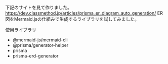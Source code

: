 下記のサイトを見て作りました。
https://dev.classmethod.jp/articles/prisma_er_diagram_auto_generation/
ER図をMermaid.jsの仕組みで生成するライブラリを試してみました。

使用ライブラリ
  - @mermaid-js/mermaid-cli
  - @prisma/generator-helper
  - prisma
  - prisma-erd-generator